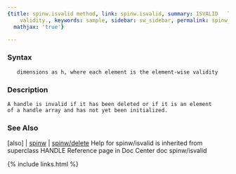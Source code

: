 ```yaml
---
{title: spinw.isvalid method, link: spinw.isvalid, summary: ISVALID   Test handle
    validity., keywords: sample, sidebar: sw_sidebar, permalink: spinw_isvalid, folder: spinw,
  mathjax: 'true'}

---
```


### Syntax

`    dimensions as h, where each element is the element-wise validity `

### Description

 
    A handle is invalid if it has been deleted or if it is an element
    of a handle array and has not yet been initialized.
 

### See Also

[also] \| [spinw](spinw) \| [spinw/delete](spinw_delete)
Help for spinw/isvalid is inherited from superclass HANDLE
    Reference page in Doc Center
       doc spinw/isvalid

{% include links.html %}
